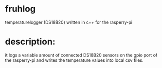 fruhlog
=======

temperaturelogger (DS18B20) written in c++ for the rasperry-pi

description:
============

it logs a variable amount of connected DS18B20 sensors on the
gpio port of the rasperry-pi and writes the temperature values
into local csv files.

